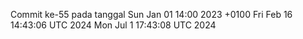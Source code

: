 Commit ke-55 pada tanggal Sun Jan 01 14:00 2023 +0100
Fri Feb 16 14:43:06 UTC 2024
Mon Jul  1 17:43:08 UTC 2024
